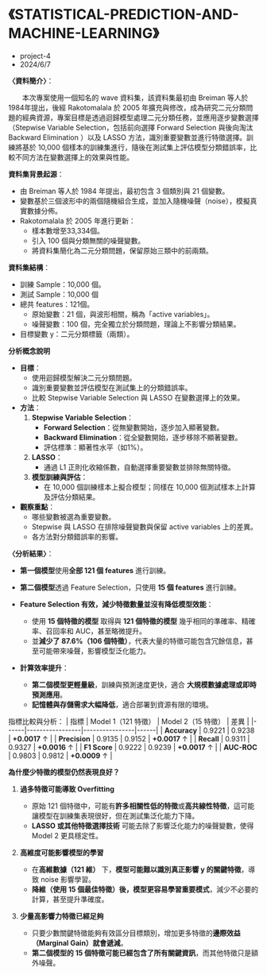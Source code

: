 # 《STATISTICAL-PREDICTION-AND-MACHINE-LEARNING》
- project-4
- 2024/6/7
  
**〈資料簡介〉**： 
    
　　本次專案使用一個知名的 wave 資料集，該資料集最初由 Breiman 等人於1984年提出，後經 Rakotomalala 於 2005 年擴充與修改，成為研究二元分類問題的經典資源，專案目標是透過迴歸模型處理二元分類任務，並應用逐步變數選擇（Stepwise Variable Selection，包括前向選擇 Forward Selection 與後向淘汰 Backward Elimination ）以及 LASSO 方法，識別重要變數並進行特徵選擇。訓練將基於 10,000 個樣本的訓練集進行，隨後在測試集上評估模型分類錯誤率，比較不同方法在變數選擇上的效果與性能。

**資料集背景起源**：
  - 由 Breiman 等人於 1984 年提出，最初包含 3 個類別與 21 個變數。
  - 變數基於三個波形中的兩個隨機組合生成，並加入隨機噪聲（noise），模擬真實數據分佈。
  - Rakotomalala 於 2005 年進行更新：
      - 樣本數增至33,334個。
      - 引入 100 個與分類無關的噪聲變數。
      - 將資料集簡化為二元分類問題，保留原始三類中的前兩類。

**資料集結構**：
- 訓練 Sample：10,000 個。
- 測試 Sample：10,000 個
- 總共 features：121個。
  - 原始變數：21 個，與波形相關，稱為「active variables」。
  - 噪聲變數：100 個，完全獨立於分類問題，理論上不影響分類結果。
- 目標變數 y：二元分類標籤（兩類）。

**分析概念說明**
- **目標**：
  - 使用迴歸模型解決二元分類問題。
  - 識別重要變數並評估模型在測試集上的分類錯誤率。
  - 比較 Stepwise Variable Selection 與 LASSO 在變數選擇上的效果。
- **方法**：
  1. **Stepwise Variable Selection**：
     - **Forward Selection**：從無變數開始，逐步加入顯著變數。
     - **Backward Elimination**：從全變數開始，逐步移除不顯著變數。
     - 評估標準：顯著性水平（如1%）。
  2. **LASSO**：
     - 通過 L1 正則化收縮係數，自動選擇重要變數並排除無關特徵。
  3. **模型訓練與評估**：
     - 在 10,000 個訓練樣本上擬合模型；同樣在 10,000 個測試樣本上計算及評估分類結果。
- **觀察重點**：
  - 哪些變數被選為重要變數。
  - Stepwise 與 LASSO 在排除噪聲變數與保留 active variables 上的差異。
  - 各方法對分類錯誤率的影響。


**〈分析結果〉**：

- **第一個模型**使用**全部 121 個 features** 進行訓練。  
- **第二個模型**透過 Feature Selection，只使用 **15 個 features** 進行訓練。  

- **Feature Selection 有效，減少特徵數量並沒有降低模型效能**：  
  - 使用 **15 個特徵的模型** 取得與 **121 個特徵的模型** 幾乎相同的準確率、精確率、召回率和 AUC，甚至略微提升。
  - 並**減少了 87.6%（106 個特徵）**，代表大量的特徵可能包含冗餘信息，甚至可能帶來噪聲，影響模型泛化能力。

- **計算效率提升**：  
  - **第二個模型更輕量級**，訓練與預測速度更快，適合 **大規模數據處理或即時預測應用**。  
  - **記憶體與存儲需求大幅降低**，適合部署到資源有限的環境。  

指標比較與分析：
| 指標 | Model 1（121 特徵） | Model 2（15 特徵） | 差異 |
|------|-----------------|----------------|------|
| **Accuracy** | 0.9221 | 0.9238 | **+0.0017** ↑ |
| **Precision** | 0.9135 | 0.9152 | **+0.0017** ↑ |
| **Recall** | 0.9311 | 0.9327 | **+0.0016** ↑ |
| **F1 Score** | 0.9222 | 0.9239 | **+0.0017** ↑ |
| **AUC-ROC** | 0.9803 | 0.9812 | **+0.0009** ↑ |

**為什麼少特徵的模型仍然表現良好？**
1. **過多特徵可能導致 Overfitting**
   - 原始 121 個特徵中，可能有**許多相關性低的特徵**或**高共線性特徵**，這可能讓模型在訓練集表現很好，但在測試集泛化能力下降。
   - **LASSO 或其他特徵選擇技術** 可能去除了影響泛化能力的噪聲變數，使得 Model 2 更具穩定性。

2. **高維度可能影響模型的學習**
   - 在**高維數據（121 維）** 下，**模型可能難以識別真正影響 y 的關鍵特徵**，導致 noise 影響學習。
   - **降維（使用 15 個最佳特徵）後，模型更容易學習重要模式**，減少不必要的計算，甚至提升準確度。

3. **少量高影響力特徵已經足夠**
   - 只要少數關鍵特徵能夠有效區分目標類別，增加更多特徵的**邊際效益（Marginal Gain）就會遞減**。
   - **第二個模型的 15 個特徵可能已經包含了所有關鍵資訊**，而其他特徵只是額外噪聲。

